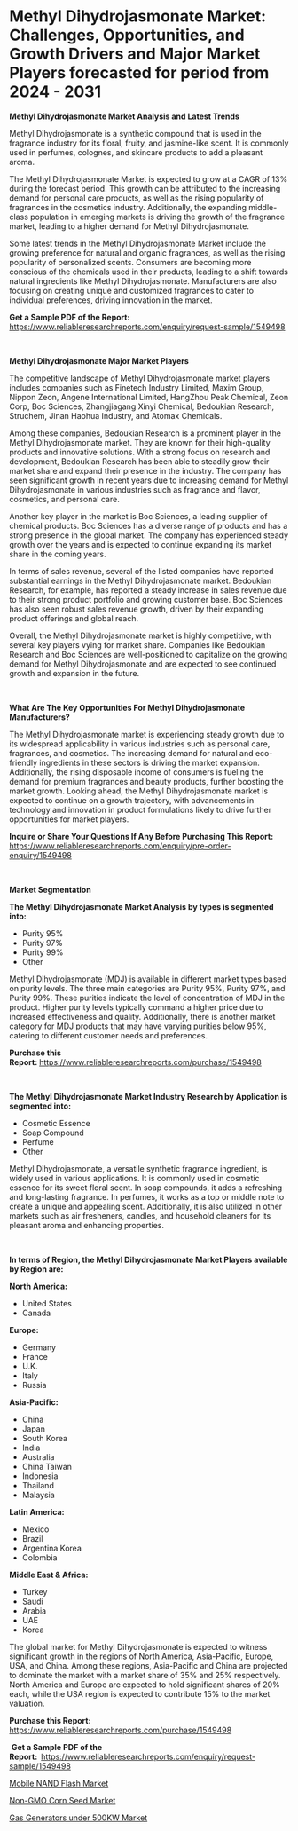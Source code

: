 <p><h1>Methyl Dihydrojasmonate Market: Challenges, Opportunities, and Growth Drivers and Major Market Players forecasted for period from 2024 - 2031</h1></p><p><strong>Methyl Dihydrojasmonate Market Analysis and Latest Trends</strong></p>
<p><p>Methyl Dihydrojasmonate is a synthetic compound that is used in the fragrance industry for its floral, fruity, and jasmine-like scent. It is commonly used in perfumes, colognes, and skincare products to add a pleasant aroma.</p><p>The Methyl Dihydrojasmonate Market is expected to grow at a CAGR of 13% during the forecast period. This growth can be attributed to the increasing demand for personal care products, as well as the rising popularity of fragrances in the cosmetics industry. Additionally, the expanding middle-class population in emerging markets is driving the growth of the fragrance market, leading to a higher demand for Methyl Dihydrojasmonate.</p><p>Some latest trends in the Methyl Dihydrojasmonate Market include the growing preference for natural and organic fragrances, as well as the rising popularity of personalized scents. Consumers are becoming more conscious of the chemicals used in their products, leading to a shift towards natural ingredients like Methyl Dihydrojasmonate. Manufacturers are also focusing on creating unique and customized fragrances to cater to individual preferences, driving innovation in the market.</p></p>
<p><strong>Get a Sample PDF of the Report:&nbsp;</strong> <a href="https://www.reliableresearchreports.com/enquiry/request-sample/1549498">https://www.reliableresearchreports.com/enquiry/request-sample/1549498</a></p>
<p>&nbsp;</p>
<p><strong>Methyl Dihydrojasmonate Major Market Players</strong></p>
<p><p>The competitive landscape of Methyl Dihydrojasmonate market players includes companies such as Finetech Industry Limited, Maxim Group, Nippon Zeon, Angene International Limited, HangZhou Peak Chemical, Zeon Corp, Boc Sciences, Zhangjiagang Xinyi Chemical, Bedoukian Research, Struchem, Jinan Haohua Industry, and Atomax Chemicals.</p><p>Among these companies, Bedoukian Research is a prominent player in the Methyl Dihydrojasmonate market. They are known for their high-quality products and innovative solutions. With a strong focus on research and development, Bedoukian Research has been able to steadily grow their market share and expand their presence in the industry. The company has seen significant growth in recent years due to increasing demand for Methyl Dihydrojasmonate in various industries such as fragrance and flavor, cosmetics, and personal care.</p><p>Another key player in the market is Boc Sciences, a leading supplier of chemical products. Boc Sciences has a diverse range of products and has a strong presence in the global market. The company has experienced steady growth over the years and is expected to continue expanding its market share in the coming years.</p><p>In terms of sales revenue, several of the listed companies have reported substantial earnings in the Methyl Dihydrojasmonate market. Bedoukian Research, for example, has reported a steady increase in sales revenue due to their strong product portfolio and growing customer base. Boc Sciences has also seen robust sales revenue growth, driven by their expanding product offerings and global reach.</p><p>Overall, the Methyl Dihydrojasmonate market is highly competitive, with several key players vying for market share. Companies like Bedoukian Research and Boc Sciences are well-positioned to capitalize on the growing demand for Methyl Dihydrojasmonate and are expected to see continued growth and expansion in the future.</p></p>
<p>&nbsp;</p>
<p><strong>What Are The Key Opportunities For Methyl Dihydrojasmonate Manufacturers?</strong></p>
<p><p>The Methyl Dihydrojasmonate market is experiencing steady growth due to its widespread applicability in various industries such as personal care, fragrances, and cosmetics. The increasing demand for natural and eco-friendly ingredients in these sectors is driving the market expansion. Additionally, the rising disposable income of consumers is fueling the demand for premium fragrances and beauty products, further boosting the market growth. Looking ahead, the Methyl Dihydrojasmonate market is expected to continue on a growth trajectory, with advancements in technology and innovation in product formulations likely to drive further opportunities for market players.</p></p>
<p><strong>Inquire or Share Your Questions If Any Before Purchasing This Report:</strong> <a href="https://www.reliableresearchreports.com/enquiry/pre-order-enquiry/1549498">https://www.reliableresearchreports.com/enquiry/pre-order-enquiry/1549498</a></p>
<p>&nbsp;</p>
<p><strong>Market Segmentation</strong></p>
<p><strong>The Methyl Dihydrojasmonate Market Analysis by types is segmented into:</strong></p>
<p><ul><li>Purity 95%</li><li>Purity 97%</li><li>Purity 99%</li><li>Other</li></ul></p>
<p><p>Methyl Dihydrojasmonate (MDJ) is available in different market types based on purity levels. The three main categories are Purity 95%, Purity 97%, and Purity 99%. These purities indicate the level of concentration of MDJ in the product. Higher purity levels typically command a higher price due to increased effectiveness and quality. Additionally, there is another market category for MDJ products that may have varying purities below 95%, catering to different customer needs and preferences.</p></p>
<p><strong>Purchase this Report:&nbsp;</strong><a href="https://www.reliableresearchreports.com/purchase/1549498">https://www.reliableresearchreports.com/purchase/1549498</a></p>
<p>&nbsp;</p>
<p><strong>The Methyl Dihydrojasmonate Market Industry Research by Application is segmented into:</strong></p>
<p><ul><li>Cosmetic Essence</li><li>Soap Compound</li><li>Perfume</li><li>Other</li></ul></p>
<p><p>Methyl Dihydrojasmonate, a versatile synthetic fragrance ingredient, is widely used in various applications. It is commonly used in cosmetic essence for its sweet floral scent. In soap compounds, it adds a refreshing and long-lasting fragrance. In perfumes, it works as a top or middle note to create a unique and appealing scent. Additionally, it is also utilized in other markets such as air fresheners, candles, and household cleaners for its pleasant aroma and enhancing properties.</p></p>
<p>&nbsp;</p>
<p><strong>In terms of Region, the Methyl Dihydrojasmonate Market Players available by Region are:</strong></p>
<p>
    <p> <strong> North America: </strong>
        <ul>
            <li>United States</li>
            <li>Canada</li>
        </ul>
        </p> 
    <p> <strong> Europe: </strong>
        <ul>
            <li>Germany</li>
            <li>France</li>
            <li>U.K.</li>
            <li>Italy</li>
            <li>Russia</li>
        </ul>
        </p> 
    <p> <strong> Asia-Pacific: </strong>
        <ul>
            <li>China</li>
            <li>Japan</li>
            <li>South Korea</li>
            <li>India</li>
            <li>Australia</li>
            <li>China Taiwan</li>
            <li>Indonesia</li>
            <li>Thailand</li>
            <li>Malaysia</li>
        </ul>
        </p> 
    <p> <strong> Latin America: </strong>
        <ul>
            <li>Mexico</li>
            <li>Brazil</li>
            <li>Argentina Korea</li>
            <li>Colombia</li>
        </ul>
        </p> 
    <p> <strong> Middle East & Africa: </strong>
        <ul>
            <li>Turkey</li>
            <li>Saudi</li>
            <li>Arabia</li>
            <li>UAE</li>
            <li>Korea</li>
        </ul>
    </p>
    </p>
<p><p>The global market for Methyl Dihydrojasmonate is expected to witness significant growth in the regions of North America, Asia-Pacific, Europe, USA, and China. Among these regions, Asia-Pacific and China are projected to dominate the market with a market share of 35% and 25% respectively. North America and Europe are expected to hold significant shares of 20% each, while the USA region is expected to contribute 15% to the market valuation.</p></p>
<p><strong>Purchase this Report: </strong><a href="https://www.reliableresearchreports.com/purchase/1549498">https://www.reliableresearchreports.com/purchase/1549498</a></p>
<p>&nbsp;<strong>Get a Sample PDF of the Report:&nbsp;&nbsp;</strong><a href="https://www.reliableresearchreports.com/enquiry/request-sample/1549498">https://www.reliableresearchreports.com/enquiry/request-sample/1549498</a></p>
<p><strong></strong></p>
<p><p><a href="https://view.publitas.com/reportprime-1/mobile-nand-flash-market-offers-provide-insightful-data-for-the-time-period-from-2023-to-2030-and-also-provide-analysis-based-on-application-type-and-region/">Mobile NAND Flash Market</a></p><p><a href="https://view.publitas.com/reportprime-1/non-gmo-corn-seed-market-analysis-examines-its-scope-on-growth-opportunities-and-forecasted-trends-spanning-from-2023-to-2030/">Non-GMO Corn Seed Market</a></p><p><a href="https://view.publitas.com/reportprime-1/gas-generators-under-500kw-market-size-furnishes-valuable-information-encompassing-market-share-market-trends-and-projections-spanning-from-2023-to-2030/">Gas Generators under 500KW Market</a></p></p>
